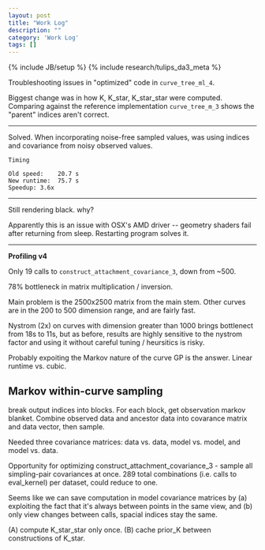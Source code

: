 ```yaml
---
layout: post
title: "Work Log"
description: ""
category: 'Work Log'
tags: []
---
```

{% include JB/setup %}
{% include research/tulips_da3_meta %}

Troubleshooting issues in "optimized" code in `curve_tree_ml_4`.

Biggest change was in how K, K_star, K_star_star were computed.
Comparing against the reference implementation `curve_tree_m_3` shows the "parent" indices aren't correct.

---

Solved.  When incorporating noise-free sampled values, was using indices and covariance from noisy observed values.

    Timing

    Old speed:    20.7 s
    New runtime:  75.7 s
    Speedup: 3.6x

---

Still rendering black.  why?

Apparently this is an issue with OSX's AMD driver -- geometry shaders fail after returning from sleep.  Restarting program solves it.

---

**Profiling v4**

Only 19 calls to `construct_attachment_covariance_3`, down from ~500.  

78% bottleneck in matrix multiplication / inversion.

Main problem is the 2500x2500 matrix from the main stem.  Other curves are in the 200 to 500 dimension range, and are fairly fast.

Nystrom (2x) on curves with dimension greater than 1000 brings bottlenect from 18s to 11s, but as before, results are highly sensitive to the nystrom factor and using it without careful tuning / heursitics is risky.

Probably expoiting the Markov nature of the curve GP  is the answer.  Linear runtime vs. cubic.

Markov within-curve sampling
-----------------------------

break output indices into blocks.  For each block, get observation markov blanket.  Combine observed data and ancestor data into covarance matrix and data vector, then sample.

Needed three covariance matrices: data vs. data, model vs. model, and model vs. data.

Opportunity for optimizing construct_attachment_covariance_3 - sample all simpling-pair covariances at once.  289 total combinations (i.e. calls to eval_kernel) per dataset, could reduce to one.

Seems like we can save computation in model covariance matrices by (a) exploiting the fact that it's always between points in the same view, and (b) only view changes between calls, spacial indices stay the same.

(A) compute K_star_star only once.
(B) cache prior_K between constructions of K_star.
